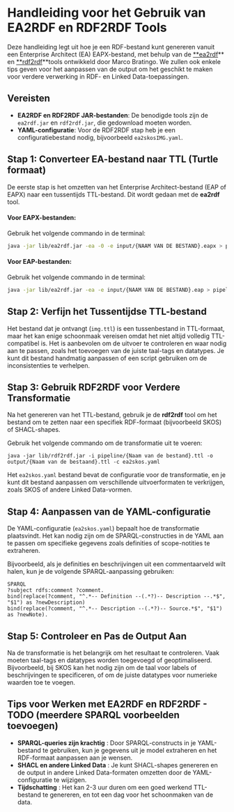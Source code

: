 # Handleiding voor het Gebruik van EA2RDF en RDF2RDF Tools

Deze handleiding legt uit hoe je een RDF-bestand kunt genereren vanuit een Enterprise Architect (EA) EAPX-bestand, met behulp van de [**ea2rdf](https://github.com/architolk/ea2rdf/releases/tag/v1.2.3)** en [**rdf2rdf](https://github.com/architolk/rdf2rdf/releases/tag/v1.4.0)**tools ontwikkeld door Marco Bratingo. We zullen ook enkele tips geven voor het aanpassen van de output om het geschikt te maken voor verdere verwerking in RDF- en Linked Data-toepassingen.

## Vereisten

- **EA2RDF en RDF2RDF JAR-bestanden**: De benodigde tools zijn de `ea2rdf.jar` en `rdf2rdf.jar`, die gedownload moeten worden.
- **YAML-configuratie**: Voor de RDF2RDF stap heb je een configuratiebestand nodig, bijvoorbeeld `ea2skosIMG.yaml`.

## Stap 1: Converteer EA-bestand naar TTL (Turtle formaat)

De eerste stap is het omzetten van het Enterprise Architect-bestand (EAP of EAPX) naar een tussentijds TTL-bestand. Dit wordt gedaan met de **ea2rdf** tool.

#### Voor EAPX-bestanden:

Gebruik het volgende commando in de terminal:

```bash
java -jar lib/ea2rdf.jar -ea -0 -e input/{NAAM VAN DE BESTAND}.eapx > pipeline/{NAAM VAN DE OUTPUT BESTAND}.ttl
```

#### Voor EAP-bestanden:

Gebruik het volgende commando in de terminal:

```bash
java -jar lib/ea2rdf.jar -ea -e input/{NAAM VAN DE BESTAND}.eap > pipeline/{NAAM VAN DE OUTPUT BESTAND}.ttl
```

## Stap 2: Verfijn het Tussentijdse TTL-bestand

Het bestand dat je ontvangt (`img.ttl`) is een tussenbestand in TTL-formaat, maar het kan enige schoonmaak vereisen omdat het niet altijd volledig TTL-compatibel is. Het is aanbevolen om de uitvoer te controleren en waar nodig aan te passen, zoals het toevoegen van de juiste taal-tags en datatypes. Je kunt dit bestand handmatig aanpassen of een script gebruiken om de inconsistenties te verhelpen.

## Stap 3: Gebruik RDF2RDF voor Verdere Transformatie

Na het genereren van het TTL-bestand, gebruik je de **rdf2rdf** tool om het bestand om te zetten naar een specifiek RDF-formaat (bijvoorbeeld SKOS) of SHACL-shapes.

Gebruik het volgende commando om de transformatie uit te voeren:

```
java -jar lib/rdf2rdf.jar -i pipeline/{Naam van de bestand}.ttl -o output/{Naam van de bestaand}.ttl -c ea2skos.yaml
```

Het `ea2skos.yaml` bestand bevat de configuratie voor de transformatie, en je kunt dit bestand aanpassen om verschillende uitvoerformaten te verkrijgen, zoals SKOS of andere Linked Data-vormen.

## Stap 4: Aanpassen van de YAML-configuratie

De YAML-configuratie (`ea2skos.yaml`) bepaalt hoe de transformatie plaatsvindt. Het kan nodig zijn om de SPARQL-constructies in de YAML aan te passen om specifieke gegevens zoals definities of scope-notities te extraheren.

Bijvoorbeeld, als je definities en beschrijvingen uit een commentaarveld wilt halen, kun je de volgende SPARQL-aanpassing gebruiken:

```
SPARQL
?subject rdfs:comment ?comment.
bind(replace(?comment, "^.*-- Definition --(.*?)-- Description --.*$", "$1") as ?newDescription)
bind(replace(?comment, "^.*-- Description --(.*?)-- Source.*$", "$1") as ?newNote).

```

## Stap 5: Controleer en Pas de Output Aan

Na de transformatie is het belangrijk om het resultaat te controleren. Vaak moeten taal-tags en datatypes worden toegevoegd of geoptimaliseerd. Bijvoorbeeld, bij SKOS kan het nodig zijn om de taal voor labels of beschrijvingen te specificeren, of om de juiste datatypes voor numerieke waarden toe te voegen.

## Tips voor Werken met EA2RDF en RDF2RDF - TODO (meerdere SPARQL voorbeelden toevoegen)

* **SPARQL-queries zijn krachtig** : Door SPARQL-constructs in je YAML-bestand te gebruiken, kun je gegevens uit je model extraheren en het RDF-formaat aanpassen aan je wensen.
* **SHACL en andere Linked Data** : Je kunt SHACL-shapes genereren en de output in andere Linked Data-formaten omzetten door de YAML-configuratie te wijzigen.
* **Tijdschatting** : Het kan 2-3 uur duren om een goed werkend TTL-bestand te genereren, en tot een dag voor het schoonmaken van de data.
